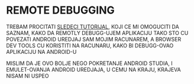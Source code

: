 # REMOTE DEBUGGING

TREBAM PROCITATI [SLEDECI TUTORIJAL](https://developers.google.com/web/tools/chrome-devtools/remote-debugging/), KOJI CE MI OMOGUCITI DA SAZNAM, KAKO DA REMOTLY DEBUGG-UJEM APLIKACIJU TAKO STO CU POVEZATI ANDROID UREDJAJ SAM MOJIM RACUNAREM, A BROWSER DEV TOOLS CU KORISTITI NA RACUNARU, KAKO BI DEBUGG-OVAO APLIKACIJU NA ANDROID-U

MISLIM DA JE OVO BOLJE NEGO POKRETANJE ANDROID STUDIA, I EMULET-OVANJA ANDROID UREDJAJA, U CEMU NA KRAJU, KRAJEVA NISAM NI USPEO